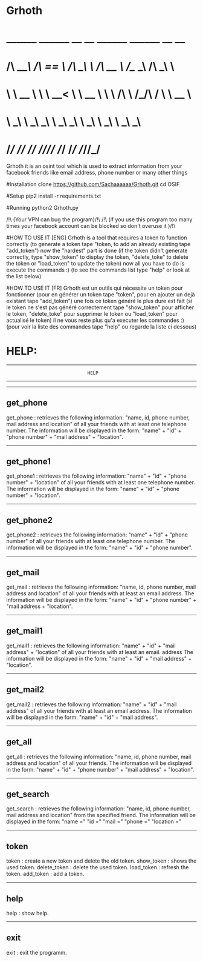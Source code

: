 # Grhoth
#    ______     ______     __  __     ______     ______   __  __    
#   /\  ___\   /\  == \   /\ \_\ \   /\  __ \   /\__  _\ /\ \_\ \   
#  \ \ \__ \  \ \  __<   \ \  __ \  \ \ \/\ \  \/_/\ \/ \ \  __ \  
#  \ \_____\  \ \_\ \_\  \ \_\ \_\  \ \_____\    \ \_\  \ \_\ \_\ 
#  \/_____/   \/_/ /_/   \/_/\/_/   \/_____/     \/_/   \/_/\/_/ 
  
Grhoth it is an osint tool which is used to extract information from your facebook friends like email address, phone number or many other things

#Installation
clone https://github.com/Sachaaaaaa/Grhoth.git
cd OSIF

#Setup
pip2 install -r requirements.txt

#Running
python2 Grhoth.py

/!\ (Your VPN can bug the program)/!\ 
/!\ (if you use this program too many times your facebook account can be blocked so don't overuse it )/!\ 

#HOW TO USE IT [ENG]
Grhoth is a tool that requires a token to function correctly
(to generate a token tape "token, to add an already existing tape "add_token")
now the "hardest" part is done
(if the token didn't generate correctly, type "show_token" to display the token, "delete_toke" to delete the token 
or "load_token" to update the token)
now all you have to do is execute the commands :)
(to see the commands list type "help" or look at the list below)

#HOW TO USE IT [FR]
Grhoth est un outils qui nécessite un token pour fonctionner 
(pour en générer un token tape "token", pour en ajouter un dejà existant tape "add_token") 
une fois ce token généré le plus dure est fait 
(si le token ne s'est pas généré correctement tape "show_token" pour afficher le token, "delete_toke" pour supprimer le token 
ou "load_token" pour actualisé le token)
il ne vous reste plus qu'a executer les commandes :)
(pour voir la liste des commandes tape "help" ou regarde la liste ci dessous)

# HELP:
-------------------------------------------------------------------------------------
                                  HELP
-------------------------------------------------------------------------------------
-------------------------------------------------------------------------------------
get_phone 
-------------------------------------------------------------------------------------
get_phone : retrieves the following information: "name, id, phone number, mail address and location" of all your friends with at least one telephone number.
The information will be displayed in the form: "name" + "id" + "phone number" + "mail address" + "location".

-------------------------------------------------------------------------------------
get_phone1
-------------------------------------------------------------------------------------
get_phone1 : retrieves the following information: "name" + "id" + "phone number" + "location" of all your friends with at least one telephone number.
The information will be displayed in the form: "name" + "id" + "phone number" + "location".

-------------------------------------------------------------------------------------
get_phone2
-------------------------------------------------------------------------------------
get_phone2 : retrieves the following information: "name" + "id" + "phone number" of all your friends with at least one telephone number.
The information will be displayed in the form: "name" + "id" + "phone number".

-------------------------------------------------------------------------------------
get_mail 
-------------------------------------------------------------------------------------
get_mail : retrieves the following information: "name, id, phone number, mail address and location" of all your friends with at least an email address.
The information will be displayed in the form: "name" + "id" + "phone number" + "mail address + "location".

-------------------------------------------------------------------------------------
get_mail1
-------------------------------------------------------------------------------------
get_mail1 : retrieves the following information: "name" + "id" + "mail address" + "location" of all your friends with at least an email. address
The information will be displayed in the form: "name" + "id" + "mail address" + "location".

-------------------------------------------------------------------------------------
get_mail2
-------------------------------------------------------------------------------------
get_mail2 : retrieves the following information: "name" + "id" + "mail address" of all your friends with at least an email address.
The information will be displayed in the form: "name" + "id" + "mail address".

-------------------------------------------------------------------------------------
get_all 
-------------------------------------------------------------------------------------
get_all : retrieves the following information: "name, id, phone number, mail address and location" of all your friends.
The information will be displayed in the form: "name" + "id" + "phone number" + "mail address" + "location".

-------------------------------------------------------------------------------------
get_search
-------------------------------------------------------------------------------------
get_search : retrieves the following information: "name, id, phone number, mail address and location" from the specified friend.
The information will be displayed in the form:
"name ="
"id ="
"mail =" 
"phone =" 
"location ="

-------------------------------------------------------------------------------------
token
-------------------------------------------------------------------------------------
token : create a new token and delete the old token.
show_token : shows the used token.
delete_token : delete the used token.
load_token : refresh the token.
add_token : add a token.

-------------------------------------------------------------------------------------
help
-------------------------------------------------------------------------------------
help : show help.

-------------------------------------------------------------------------------------
exit
-------------------------------------------------------------------------------------
exit : exit the programm.

